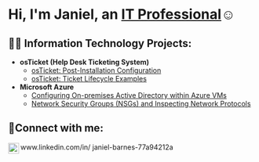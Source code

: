 <h1>Hi, I'm Janiel, an <a href="https://linkedin.com/in/Janiel Barnes">IT Professional</a>☺</h1>

<h2>👨‍💻 Information Technology Projects:</h2>

- <b>osTicket (Help Desk Ticketing System)</b>
  - [osTicket: Post-Installation Configuration](https://github.com/joshmadakorcc/post-install-config)
  - [osTicket: Ticket Lifecycle Examples](https://github.com/joshmadakorcc/ticket-lifecycle)
- <b>Microsoft Azure</b>
  - [Configuring On-premises Active Directory within Azure VMs](https://github.com/joshmadakorcc/configure-ad)
  - [Network Security Groups (NSGs) and Inspecting Network Protocols](https://github.com/joshmadakorcc/azure-network-protocols)

<h2>🤳Connect with me:</h2>

<img align="left" alt="Janiel Barnes | LinkedIn" width="22px" src="https://cdn.jsdelivr.net/npm/simple-icons@v3/icons/linkedin.svg" />
www.linkedin.com/in/
janiel-barnes-77a94212a


